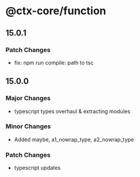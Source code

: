 # @ctx-core/function

## 15.0.1

### Patch Changes

- fix: npm run compile: path to tsc

## 15.0.0

### Major Changes

- typescript types overhaul & extracting modules

### Minor Changes

- Added maybe, a1_nowrap_type, a2_nowrap_type

### Patch Changes

- typescript updates
